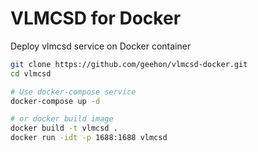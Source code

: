 # VLMCSD for Docker

Deploy vlmcsd service on Docker container

```bash
git clone https://github.com/geehon/vlmcsd-docker.git
cd vlmcsd

# Use docker-compose service
docker-compose up -d

# or docker build image
docker build -t vlmcsd .
docker run -idt -p 1688:1688 vlmcsd
```
